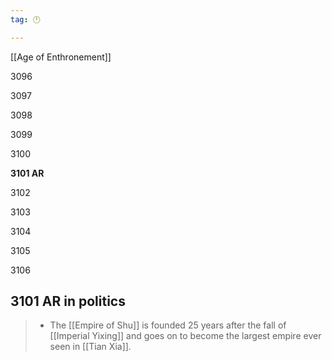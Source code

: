 ```yaml
---
tag: 🕛

---
```

[[Age of Enthronement]]


3096

3097

3098

3099

3100

**3101 AR**

3102

3103

3104

3105

3106



## 3101 AR in politics

>  - The [[Empire of Shu]] is founded 25 years after the fall of [[Imperial Yixing]] and goes on to become the largest empire ever seen in [[Tian Xia]].






